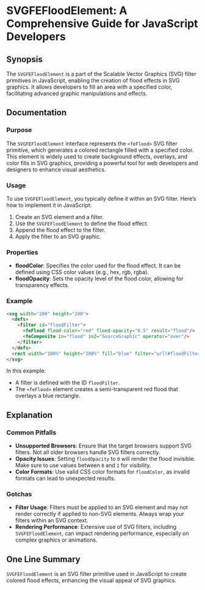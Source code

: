 <!--
Meta Description: # SVGFEFloodElement: A Comprehensive Guide for JavaScript Developers ## Synopsis The `SVGFEFloodElement` is a part of the Scalable Vector Graphics (SV...
Meta Keywords: svg, filter, flood, color, svgfefloodelement
-->

# SVGFEFloodElement: A Comprehensive Guide for JavaScript Developers

## Synopsis
The `SVGFEFloodElement` is a part of the Scalable Vector Graphics (SVG) filter primitives in JavaScript, enabling the creation of flood effects in SVG graphics. It allows developers to fill an area with a specified color, facilitating advanced graphic manipulations and effects.

## Documentation
### Purpose
The `SVGFEFloodElement` interface represents the `<feFlood>` SVG filter primitive, which generates a colored rectangle filled with a specified color. This element is widely used to create background effects, overlays, and color fills in SVG graphics, providing a powerful tool for web developers and designers to enhance visual aesthetics.

### Usage
To use `SVGFEFloodElement`, you typically define it within an SVG filter. Here’s how to implement it in JavaScript:

1. Create an SVG element and a filter.
2. Use the `SVGFEFloodElement` to define the flood effect.
3. Append the flood effect to the filter.
4. Apply the filter to an SVG graphic.

### Properties
- **floodColor**: Specifies the color used for the flood effect. It can be defined using CSS color values (e.g., hex, rgb, rgba).
- **floodOpacity**: Sets the opacity level of the flood color, allowing for transparency effects.

### Example
```html
<svg width="200" height="200">
  <defs>
    <filter id="floodFilter">
      <feFlood flood-color="red" flood-opacity="0.5" result="flood"/>
      <feComposite in="flood" in2="SourceGraphic" operator="over"/>
    </filter>
  </defs>
  <rect width="100%" height="100%" fill="blue" filter="url(#floodFilter)"/>
</svg>
```

In this example:
- A filter is defined with the ID `floodFilter`.
- The `<feFlood>` element creates a semi-transparent red flood that overlays a blue rectangle.

## Explanation
### Common Pitfalls
- **Unsupported Browsers**: Ensure that the target browsers support SVG filters. Not all older browsers handle SVG filters correctly.
- **Opacity Issues**: Setting `floodOpacity` to `0` will render the flood invisible. Make sure to use values between `0` and `1` for visibility.
- **Color Formats**: Use valid CSS color formats for `floodColor`, as invalid formats can lead to unexpected results.

### Gotchas
- **Filter Usage**: Filters must be applied to an SVG element and may not render correctly if applied to non-SVG elements. Always wrap your filters within an SVG context.
- **Rendering Performance**: Extensive use of SVG filters, including `SVGFEFloodElement`, can impact rendering performance, especially on complex graphics or animations.

## One Line Summary
`SVGFEFloodElement` is an SVG filter primitive used in JavaScript to create colored flood effects, enhancing the visual appeal of SVG graphics.